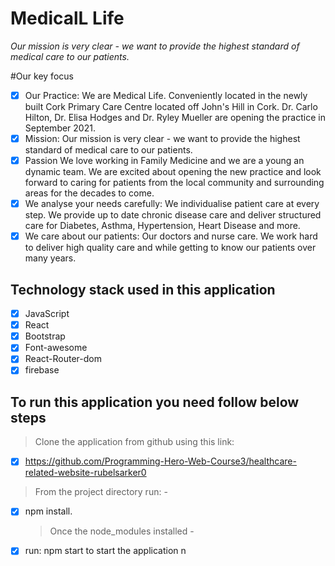 # MedicalL Life

_Our mission is very clear - we want to provide the highest standard of medical care to our patients._

#Our key focus

- [x] Our Practice: We are Medical Life. Conveniently located in the newly built Cork Primary Care Centre located off John's Hill in Cork. Dr. Carlo Hilton, Dr. Elisa Hodges and Dr. Ryley Mueller are opening the practice in September 2021.
- [x] Mission: Our mission is very clear - we want to provide the highest standard of medical care to our patients.
- [x] Passion We love working in Family Medicine and we are a young an dynamic team. We are excited about opening the new practice and look forward to caring for patients from the local community and surrounding areas for the decades to come.
- [x] We analyse your needs carefully: We individualise patient care at every step. We provide up to date chronic disease care and deliver structured care for Diabetes, Asthma, Hypertension, Heart Disease and more.
- [x] We care about our patients: Our doctors and nurse care. We work hard to deliver high quality care and while getting to know our patients over many years.

## Technology stack used in this application

- [x] JavaScript
- [x] React
- [x] Bootstrap
- [x] Font-awesome
- [x] React-Router-dom
- [x] firebase

## To run this application you need follow below steps

> Clone the application from github using this link:

- [x] https://github.com/Programming-Hero-Web-Course3/healthcare-related-website-rubelsarker0

> From the project directory run: -

- [x] npm install.
  > Once the node_modules installed -
- [x] run: npm start to start the application
      n
